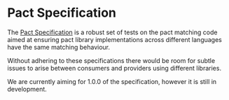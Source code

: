 Pact Specification
==================

The [Pact Specification](https://github.com/bethesque/pact_specification) is a robust set of tests on the pact matching
code aimed at ensuring pact library implementations across different languages have the same matching behaviour.

Without adhering to these specifications there would be room for subtle issues to arise between consumers and providers
using different libraries.

We are currently aiming for 1.0.0 of the specification, however it is still in development.
